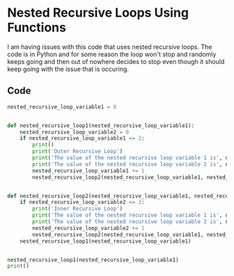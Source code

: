 # Nested Recursive Loops Using Functions
I am having issues with this code that uses nested recursive loops. The code is in Python and for some reason the loop won't stop and randomly keeps going and then out of nowhere decides to stop even though it should keep going with the issue that is occuring.

## Code
```python
nested_recursive_loop_variable1 = 0


def nested_recursive_loop1(nested_recursive_loop_variable1):
    nested_recursive_loop_variable2 = 0
    if nested_recursive_loop_variable1 <= 2:
        print()
        print('Outer Recursive Loop')
        print('The value of the nested recursive loop variable 1 is', nested_recursive_loop_variable1)
        print('The value of the nested recursive loop variable 2 is', nested_recursive_loop_variable2)
        nested_recursive_loop_variable1 += 1
        nested_recursive_loop2(nested_recursive_loop_variable1, nested_recursive_loop_variable2)


def nested_recursive_loop2(nested_recursive_loop_variable1, nested_recursive_loop_variable2):
    if nested_recursive_loop_variable2 <= 2:
        print('Inner Recursive Loop')
        print('The value of the nested recursive loop variable 1 is', nested_recursive_loop_variable1)
        print('The value of the nested recursive loop variable 2 is', nested_recursive_loop_variable2)
        nested_recursive_loop_variable2 += 1
        nested_recursive_loop2(nested_recursive_loop_variable1, nested_recursive_loop_variable2)
    nested_recursive_loop1(nested_recursive_loop_variable1)


nested_recursive_loop1(nested_recursive_loop_variable1)
print()
```
